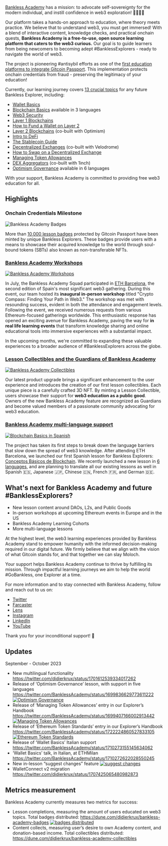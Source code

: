[Bankless Academy](https://app.banklessacademy.com/) has a mission: to advocate self-sovereignty for the modern individual, and instill confidence in web3 exploration! 🧑🏻‍🚀🚀

Our platform takes a hands-on approach to education, where theory meets practice. We believe that to understand web3, you must get immersed! With a blend of interactive content, knowledge checks, and practical onchain quests, **Bankless Academy is a free-to-use, open source learning platform that caters to the web3 curious.** Our goal is to guide learners from being newcomers to becoming adept #BanklessExplorers - ready to navigate the world of web3.

The project is pioneering #antisybil efforts as one of the [first education platforms to integrate Gitcoin Passport](https://www.gitcoin.co/blog/bankless-academy-a-gitcoin-passport-case-study). This implementation protects onchain credentials from fraud - preserving the legitimacy of your education!

Currently, our learning journey covers [13 crucial topics](https://app.banklessacademy.com/lessons) for any future Bankless Explorer, including:

- [Wallet Basics](https://app.banklessacademy.com/lessons/wallet-basics)
- [Blockchain Basics](https://app.banklessacademy.com/lessons/blockchain-basics) available in 3 languages
- [Web3 Security](https://app.banklessacademy.com/lessons/web3-security)
- [Layer 1 Blockchains](https://app.banklessacademy.com/lessons/layer-1-blockchains)
- [How to Fund a Wallet on Layer 2](https://app.banklessacademy.com/lessons/how-to-fund-a-wallet-on-layer-2)
- [Layer 2 Blockchains](https://app.banklessacademy.com/lessons/layer-2-blockchains) (co-built with Optimism)
- [Intro to DeFi](https://app.banklessacademy.com/lessons/intro-to-defi)
- [The Stablecoin Guide](https://app.banklessacademy.com/lessons/the-stablecoin-guide)
- [Decentralized Exchanges](https://app.banklessacademy.com/lessons/decentralized-exchanges) (co-built with Velodrome)
- [How to Swap on a Decentralized Exchange](https://app.banklessacademy.com/lessons/how-to-swap-on-a-decentralized-exchange)
- [Managing Token Allowances](https://app.banklessacademy.com/lessons/managing-token-allowances)
- [DEX Aggregators](https://app.banklessacademy.com/lessons/dex-aggregators) (co-built with 1inch)
- [Optimism Governance](https://app.banklessacademy.com/lessons/optimism-governance) available in 6 languages

With your support, Bankless Academy is committed to providing free web3 education for all.

## Highlights

### Onchain Credentials Milestone

![Bankless Academy Badges](https://link.assetfile.io/6m4g6IkS87bgnru4obYw8a/Screenshot+2023-08-11+at+17.52.19.jpg)

More than [10,000 lesson badges](https://dune.com/didierkrux/bankless-academy-badges) protected by Gitcoin Passport have been minted by unique Bankless Explorers. These badges provide users with a means to showcase their acquired knowledge to the world through soul-bound tokens (SBTs) also known as non-transferable NFTs.

### [Bankless Academy Workshops](https://twitter.com/BanklessAcademy/status/1676989952587087872)

[![Bankless Academy Workshops](https://link.assetfile.io/5WdAVqAb4iXMjnuDcZsSFj/image.png)](https://www.youtube.com/watch?v=JMeVzmycj_s)

In July, the Bankless Academy Squad participated in [ETH Barcelona](https://www.ethbarcelona.com/), the second edition of Spain's most significant web3 gathering. During this event, our team hosted its **inaugural in-person workshop** titled "Crypto Compass: Finding Your Path in Web3." The workshop was met with resounding success, evident in both the attendance and engagement levels. Following the event, we received numerous requests from various Ethereum-focused gatherings worldwide. This enthusiastic response has opened an exciting avenue for Bankless Academy, paving the way for **in real life learning events** that transform knowledge sharing and online educational tools into immersive experiences with a substantial impact.

In the upcoming months, we're committed to expanding these valuable experiences to a broader audience of #BanklessExplorers across the globe.

### [Lesson Collectibles and the Guardians of Bankless Academy](https://twitter.com/BanklessAcademy/status/1686725809112023041)

[![Bankless Academy Collectibles](https://pbs.twimg.com/media/F2h0LqrbUAAVI9j?format=jpg&name=small)](https://app.banklessacademy.com/lessons/layer-2-blockchains)

Our latest product upgrade brings a significant enhancement to the user experience and introduces the creation of our first lesson collectibles. Each unique piece is a carefully crafted 3D NFT. By minting a Lesson Collectible, users showcase their support for **web3 education as a public good**. Owners of the new Bankless Academy feature are recognized as Guardians and become valued members of a passionate community advocating for web3 education.

### [Bankless Academy multi-language support](https://twitter.com/banklessDAO/status/1704544221104062682)

[![Blockchain Basics in Spanish](https://pbs.twimg.com/media/F1AK1iHacAEprsP?format=jpg&name=small)](https://app.banklessacademy.com/lessons/es/blockchain-basics)

The project has taken its first steps to break down the language barriers that slow down the spread of web3 knowledge. After attending ETH Barcelona, we launched our first Spanish lesson for Bankless Explorers: [Conceptos Básicos de Blockchain](https://app.banklessacademy.com/lessons/es/blockchain-basics).
We recently launched a new lesson in [6 languages](https://twitter.com/banklessDAO/status/1704544221104062682), and are planning to translate all our existing lessons as well in Spanish 🇪🇸, Japanese 🇯🇵, Chinese 🇨🇳, French 🇫🇷, and German 🇩🇪.

## What's next for Bankless Academy and future #BanklessExplorers?

- New lesson content around DAOs, L2s, and Public Goods
- In-person workshops at upcoming Ethereum events in Europe and in the US
- Bankless Academy Learning Cohorts
- More multi-language lessons

At the highest level, the web3 learning experiences provided by Bankless Academy stand to empower humanity with the informed decision-making required in our digital future. We firmly believe that we align with the vision of what Gitcoin stands for, and that together we can slay Moloch.

Your support helps Bankless Academy continue to thrive by fulfilling its mission. Through impactful learning journeys we aim to help the world #GoBankless, one Explorer at a time.

For more information and to stay connected with Bankless Academy, follow and reach out to us on:

- [Twitter](https://twitter.com/BanklessAcademy)
- [Farcaster](https://warpcast.com/banklessacademy)
- [Lens](https://hey.xyz/u/banklessacademy)
- [Instagram](https://www.instagram.com/banklessacademy/)
- [LinkedIn](https://www.linkedin.com/company/bankless-academy/)
- [YouTube](https://www.youtube.com/watch?v=JMeVzmycj_s)

Thank you for your inconditional support! 🙏

## Updates

September - October 2023

- New multilingual functionality
https://twitter.com/didierkrux/status/1701612539334017262
- Release of ‘Optimism Governance’ lesson, with support in five languages
https://twitter.com/BanklessAcademy/status/1699836629773611222
[![Optimism Governance](https://snipboard.io/D6dsjK.jpg)](https://twitter.com/BanklessAcademy/status/1699836629773611222)
- Release of ‘Managing Token Allowances’ entry in our Explorer’s Handbook
https://twitter.com/BanklessAcademy/status/1699407166002913442
[![Managing Token Allowances](https://pbs.twimg.com/media/F-U5DNrbAAA_5bj?format=png&name=small)](https://twitter.com/BanklessAcademy/status/1699407166002913442)
- Release of ‘Ethereum Token Standards’ entry in our Explorer’s Handbook
https://twitter.com/BanklessAcademy/status/1722224860527833105
[![Ethereum Token Standards](https://pbs.twimg.com/media/F-aSYf-bEAAFAfR?format=png&name=small)](https://twitter.com/BanklessAcademy/status/1722224860527833105)
- Release of ‘Wallet Basics’ Italian support
https://twitter.com/BanklessAcademy/status/1710273155145634062
- ‘Wallet Basics’ talk, in Italian, at ETHMilan
https://twitter.com/BanklessAcademy/status/1710272622028550245
- New in-lesson “suggest changes” feature
[![suggest changes](https://snipboard.io/NW3Z8I.jpg)](https://app.banklessacademy.com/lessons)
- WalletConnect v2 migration
https://twitter.com/didierkrux/status/1707425065480982873

## Metrics measurement

Bankless Academy currently measures two metrics for success:

- Lesson completions, measuring the amount of users educated on web3 topics.
Total badges distributed: https://dune.com/didierkrux/bankless-academy-badges
[![badges distributed](https://snipboard.io/Bd384n.jpg)](https://dune.com/didierkrux/bankless-academy-badges)
- Content collects, measuring user’s desire to own Academy content, and donation-based income.
Total collectibles distributed: https://dune.com/didierkrux/bankless-academy-collectibles
